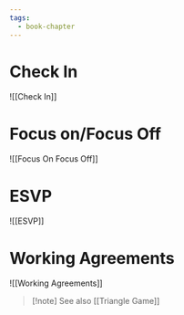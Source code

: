 ```yaml
---
tags:
  - book-chapter
---
```

# Check In

![[Check In]]

# Focus on/Focus Off

![[Focus On Focus Off]]

# ESVP

![[ESVP]]

# Working Agreements

![[Working Agreements]]

> [!note] See also [[Triangle Game]]
